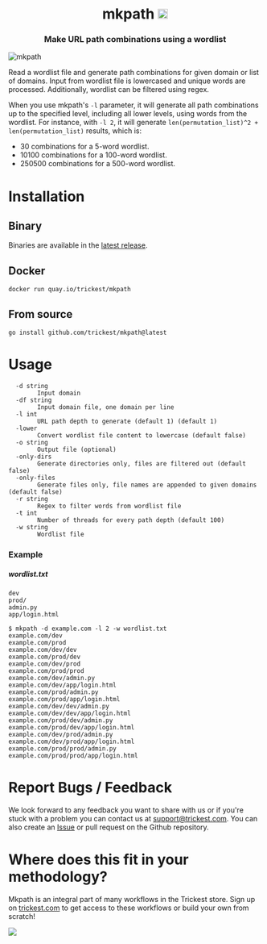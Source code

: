 <h1 align="center">mkpath <a href="https://twitter.com/intent/tweet?text=mkpath%20-%20Make%20URL%20path%20combinations%20using%20a%20wordlist%20%40trick3st%0Ahttps%3A%2F%2Fgithub.com%2Ftrickest%2Fmkpath&hashtags=bugbounty,bugbountytips,infosec"><img src="https://img.shields.io/badge/Tweet--lightgrey?logo=twitter&style=social" alt="Tweet" height="20"/></a></h1>
<h3 align="center">Make URL path combinations using a wordlist</h3>

![mkpath](mkpath.png "mkpath")

Read a wordlist file and generate path combinations for given domain or list of domains. Input from wordlist file is lowercased and unique words are processed. Additionally, wordlist can be filtered using regex. 

When you use mkpath's `-l` parameter, it will generate all path combinations up to the specified level, including all lower levels, using words from the wordlist. For instance, with `-l 2`, it will generate `len(permutation_list)^2 + len(permutation_list)` results, which is:
- 30 combinations for a 5-word wordlist.
- 10100 combinations for a 100-word wordlist. 
- 250500 combinations for a 500-word wordlist.


# Installation
## Binary
Binaries are available in the [latest release](https://github.com/trickest/mkpath/releases/latest).

## Docker
```
docker run quay.io/trickest/mkpath
```

## From source
```
go install github.com/trickest/mkpath@latest
```

# Usage
```
  -d string
    	Input domain
  -df string
    	Input domain file, one domain per line
  -l int
    	URL path depth to generate (default 1) (default 1)
  -lower
    	Convert wordlist file content to lowercase (default false)
  -o string
    	Output file (optional)
  -only-dirs
    	Generate directories only, files are filtered out (default false)
  -only-files
    	Generate files only, file names are appended to given domains (default false)
  -r string
    	Regex to filter words from wordlist file
  -t int
    	Number of threads for every path depth (default 100)
  -w string
    	Wordlist file
```

### Example
##### wordlist.txt
```
dev
prod/
admin.py
app/login.html
```

```shell script
$ mkpath -d example.com -l 2 -w wordlist.txt
example.com/dev
example.com/prod
example.com/dev/dev
example.com/prod/dev
example.com/dev/prod
example.com/prod/prod
example.com/dev/admin.py
example.com/dev/app/login.html
example.com/prod/admin.py
example.com/prod/app/login.html
example.com/dev/dev/admin.py
example.com/dev/dev/app/login.html
example.com/prod/dev/admin.py
example.com/prod/dev/app/login.html
example.com/dev/prod/admin.py
example.com/dev/prod/app/login.html
example.com/prod/prod/admin.py
example.com/prod/prod/app/login.html

```

# Report Bugs / Feedback
We look forward to any feedback you want to share with us or if you're stuck with a problem you can contact us at [support@trickest.com](mailto:support@trickest.com). You can also create an [Issue](https://github.com/trickest/mkpath/issues/new) or pull request on the Github repository.

# Where does this fit in your methodology?
Mkpath is an integral part of many workflows in the Trickest store. Sign up on [trickest.com](https://trickest.com) to get access to these workflows or build your own from scratch!

[<img src="./banner.png" />](https://trickest.io/auth/register)

